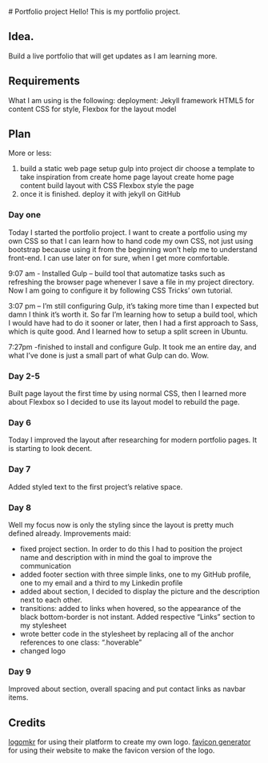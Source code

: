 ﻿﻿# Portfolio project
Hello! This is my portfolio project.

## Idea.
Build a live portfolio that will get updates as I am learning more. 

## Requirements
What I am using is the following:
deployment: Jekyll framework
HTML5 for content
CSS for style, Flexbox for the layout model

## Plan
More or less:
1. build a static web page
setup gulp into project dir
choose a template to take inspiration from
create home page layout
create home page content 
build layout with CSS Flexbox
style the page 
2. once it is finished. deploy it with jekyll on GitHub


### Day one
Today I started the portfolio project. I want to create a portfolio using my own CSS so that I can learn how to hand code my own CSS, not just using bootstrap because using it from the beginning won’t help me to understand front-end. I can use later on for sure, when I get more comfortable. 

9:07 am - Installed Gulp – build tool that automatize tasks such as refreshing the browser page whenever I save a file in my project directory. Now I am going to configure it by following CSS Tricks’ own tutorial.

3:07 pm – I’m still configuring Gulp, it’s taking more time than I expected but damn I think it’s worth it. So far I’m learning how to setup a build tool, which I would have had to do it sooner or later, then I had a first approach to Sass, which is quite good. And I learned how to setup a split screen in Ubuntu. 

7:27pm -finished to install and configure Gulp. It took me an entire day, and what I’ve done is just a small part of what Gulp can do. Wow. 

### Day 2-5
Built page layout the first time by using normal CSS, then I learned more about Flexbox so I decided to use its layout model to rebuild the page.

### Day 6
Today I improved the layout after researching for modern portfolio pages. It is starting to look decent.
	
### Day 7 
Added styled text to the first project’s relative space.

### Day 8
Well my focus now is only the styling since the layout is pretty much defined already. Improvements maid:
* fixed project section. In order to do this I had to position the project name and description with in mind the goal to improve the communication
* added footer section with three simple links, one to my GitHub profile, one to my email and a third to my Linkedin profile
* added about section, I decided to display the picture and the description next to each other.
* transitions: added to links when hovered, so the appearance of the black bottom-border is not instant. Added respective “Links” section to my stylesheet
* wrote better code in the stylesheet by replacing all of the anchor references to one class: “.hoverable”
* changed logo

### Day 9
Improved about section, overall spacing and put contact links as navbar items.



## Credits
[logomkr](https://logomakr.com/) for using their platform to create my own logo.
[favicon generator](https://www.favicon-generator.org/) for using their website to make the favicon version of the logo.



